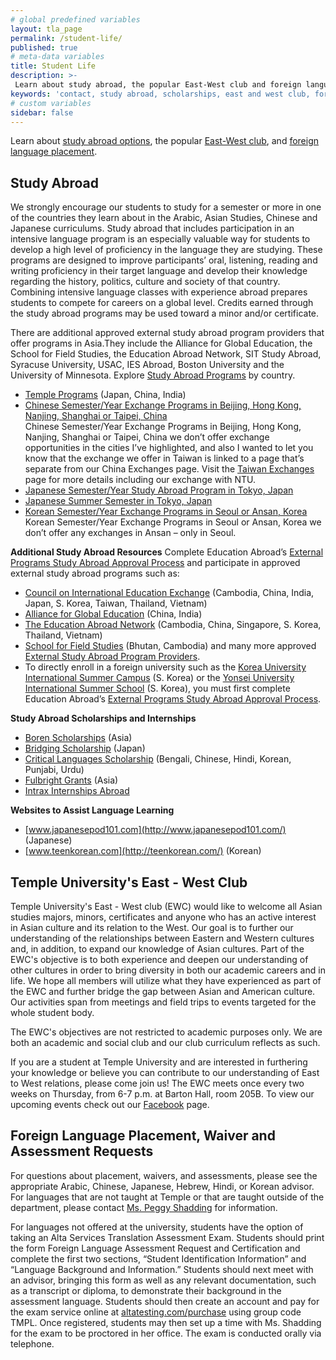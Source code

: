 ```yaml
---
# global predefined variables
layout: tla_page
permalink: /student-life/
published: true
# meta-data variables
title: Student Life
description: >-
 Learn about study abroad, the popular East-West club and foreign language placement.
keywords: 'contact, study abroad, scholarships, east and west club, foreign language assessment'
# custom variables
sidebar: false
---
```

Learn about [study abroad options](#study-abroad), the popular [East-West club](#information), and [foreign language placement](#foreign-language-placement-waiver-and-assessment-requests).

## Study Abroad
We strongly encourage our students to study for a semester or more in one of the countries they learn about in the Arabic, Asian Studies, Chinese and Japanese curriculums. Study abroad that includes participation in an intensive language program is an especially valuable way for students to develop a high level of proficiency in the language they are studying. These programs are designed to improve participants’ oral, listening, reading and writing proficiency in their target language and develop their knowledge regarding the history, politics, culture and society of that country. Combining intensive language classes with experience abroad prepares students to compete for careers on a global level. Credits earned through the study abroad programs may be used toward a minor and/or certificate.

There are additional approved external study abroad program providers that offer programs in Asia.They include the Alliance for Global Education, the School for Field Studies, the Education Abroad Network, SIT Study Abroad, Syracuse University, USAC, IES Abroad, Boston University and the University of Minnesota. Explore [Study Abroad Programs](https://studyabroad.temple.edu/programs) by country.

- [Temple Programs](http://www.temple.edu/studyabroad/) (Japan, China, India)
- [Chinese Semester/Year Exchange Programs in Beijing, Hong Kong, Nanjing, Shanghai or Taipei, China](https://studyabroad.temple.edu/temple-exchanges/taiwan-exchanges)<br/>
Chinese Semester/Year Exchange Programs in Beijing, Hong Kong, Nanjing, Shanghai or Taipei, China we don’t offer exchange opportunities in the cities I’ve highlighted, and also I wanted to let you know that the exchange we offer in Taiwan is linked to a page that’s separate from our China Exchanges page. Visit the [Taiwan Exchanges](https://studyabroad.temple.edu/temple-exchanges/taiwan-exchanges) page for more details including our exchange with NTU.
- [Japanese Semester/Year Study Abroad Program in Tokyo, Japan](https://studyabroad.temple.edu/sites/temple-japan-semester)
- [Japanese Summer Semester in Tokyo, Japan](https://studyabroad.temple.edu/sites/temple-japan-summer)
- [Korean Semester/Year Exchange Programs in Seoul or Ansan, Korea](https://studyabroad.temple.edu/temple-exchanges/korea-exchanges)<br/>
 Korean Semester/Year Exchange Programs in Seoul or Ansan, Korea we don’t offer any exchanges in Ansan – only in Seoul.

**Additional Study Abroad Resources**
Complete Education Abroad’s [External Programs Study Abroad Approval Process](https://studyabroad.temple.edu/external-programs-approval-process) and participate in approved external study abroad programs such as:
- [Council on International Education Exchange](https://studyabroad.temple.edu/external-programs-approval-process) (Cambodia, China, India, Japan, S. Korea, Taiwan, Thailand, Vietnam)
- [Alliance for Global Education](https://studyabroad.temple.edu/sites/alliance-for-global-education) (China, India)
- [The Education Abroad Network](https://studyabroad.temple.edu/sites/the-education-abroad-network) (Cambodia, China, Singapore, S. Korea, Thailand, Vietnam)
- [School for Field Studies](https://studyabroad.temple.edu/sites/school-for-field-studies) (Bhutan, Cambodia) and many more approved [External Study Abroad Program Providers](https://studyabroad.temple.edu/temple-external-programs).
- To directly enroll in a foreign university such as the [Korea University International Summer Campus](http://iie.korea.ac.kr/all/src/main/main.php) (S. Korea) or the [Yonsei University International Summer School](http://summer.yonsei.ac.kr/new/text.asp?mid=001001000&mo=1) (S. Korea), you must first complete Education Abroad’s [External Programs Study Abroad Approval Process](https://studyabroad.temple.edu/external-programs-approval-process). 	
 
**Study Abroad Scholarships and Internships**
- [Boren Scholarships](https://www.borenawards.org/) (Asia)
- [Bridging Scholarship](http://www.aatj.org/studyabroad/japan-bridging-scholarships) (Japan)
- [Critical Languages Scholarship](https://clscholarship.org/home.php) (Bengali, Chinese, Hindi, Korean, Punjabi, Urdu)
- [Fulbright Grants](https://us.fulbrightonline.org/fulbright-us-student-program) (Asia)
- [Intrax Internships Abroad](https://www.globalinternships.com/)

**Websites to Assist Language Learning**
- [www.japanesepod101.com](http://www.japanesepod101.com/) (Japanese)
- [www.teenkorean.com](http://teenkorean.com/) (Korean)

## Temple University's East - West Club
Temple University's East - West club (EWC) would like to welcome all Asian studies majors, minors, certificates and anyone who has an active interest in Asian culture and its relation to the West. Our goal is to further our understanding of the relationships between Eastern and Western cultures and, in addition, to expand our knowledge of Asian cultures. Part of the EWC's objective is to both experience and deepen our understanding of other cultures in order to bring diversity in both our academic careers and in life. We hope all members will utilize what they have experienced as part of the EWC and further bridge the gap between Asian and American culture. Our activities span from meetings and field trips to events targeted for the whole student body.

The EWC's objectives are not restricted to academic purposes only. We are both an academic and social club and our club curriculum reflects as such.

If you are a student at Temple University and are interested in furthering your knowledge or believe you can contribute to our understanding of East to West relations, please come join us! The EWC meets once every two weeks on Thursday, from 6-7 p.m. at Barton Hall, room 205B. To view our upcoming events check out our [Facebook](http://www.facebook.com/home.php#!/group.php?gid=345619485455) page.

## Foreign Language Placement, Waiver and Assessment Requests
For questions about placement, waivers, and assessments, please see the appropriate Arabic, Chinese, Japanese, Hebrew, Hindi, or Korean advisor. For languages that are not taught at Temple or that are taught outside of the department, please contact [Ms. Peggy Shadding](mailto:peggy.shadding@temple.edu) for information.

For languages not offered at the university, students have the option of taking an Alta Services Translation Assessment Exam. Students should print the form Foreign Language Assessment Request and Certification and complete the first two sections, “Student Identification Information” and “Language Background and Information.” Students should next meet with an advisor, bringing this form as well as any relevant documentation, such as a transcript or diploma, to demonstrate their background in the assessment language. Students should then create an account and pay for the exam service online at [altatesting.com/purchase](http://altatesting.com/purchase) using group code TMPL. Once registered, students may then set up a time with Ms. Shadding for the exam to be proctored in her office. The exam is conducted orally via telephone.
